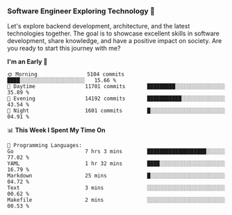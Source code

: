 ### Software Engineer Exploring Technology 🚀 

Let's explore backend development, architecture, and the latest technologies together. The goal is to showcase excellent skills in software development, share knowledge, and have a positive impact on society. Are you ready to start this journey with me?

<!--START_SECTION:waka-->
**I'm an Early 🐤** 

```text
🌞 Morning                5104 commits        ████░░░░░░░░░░░░░░░░░░░░░   15.66 % 
🌆 Daytime                11701 commits       █████████░░░░░░░░░░░░░░░░   35.89 % 
🌃 Evening                14192 commits       ███████████░░░░░░░░░░░░░░   43.54 % 
🌙 Night                  1601 commits        █░░░░░░░░░░░░░░░░░░░░░░░░   04.91 % 
```


📊 **This Week I Spent My Time On** 

```text
💬 Programming Languages: 
Go                       7 hrs 3 mins        ███████████████████░░░░░░   77.02 % 
YAML                     1 hr 32 mins        ████░░░░░░░░░░░░░░░░░░░░░   16.79 % 
Markdown                 25 mins             █░░░░░░░░░░░░░░░░░░░░░░░░   04.72 % 
Text                     3 mins              ░░░░░░░░░░░░░░░░░░░░░░░░░   00.62 % 
Makefile                 2 mins              ░░░░░░░░░░░░░░░░░░░░░░░░░   00.53 % 
```


<!--END_SECTION:waka-->
